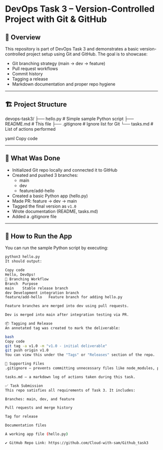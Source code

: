 # DevOps Task 3 – Version-Controlled Project with Git & GitHub
## 🚀 Overview
This repository is part of DevOps Task 3 and demonstrates a basic version-controlled project setup using Git and GitHub. The goal is to showcase:

- Git branching strategy (main → dev → feature)
- Pull request workflows
- Commit history
- Tagging a release
- Markdown documentation and proper repo hygiene

---

## 🏗️ Project Structure

devops-task3/
├── hello.py # Simple sample Python script
├── README.md # This file
├── .gitignore # Ignore list for Git
└── tasks.md # List of actions performed

yaml
Copy code

---

## 🔨 What Was Done

- Initialized Git repo locally and connected it to GitHub
- Created and pushed 3 branches:
  - main
  - dev
  - feature/add-hello
- Created a basic Python app (hello.py)
- Made PR: feature → dev → main
- Tagged the final version as `v1.0`
- Wrote documentation (README, tasks.md)
- Added a .gitignore file
---
## 🧪 How to Run the App

You can run the sample Python script by executing:

```bash
python3 hello.py
It should output:

Copy code
Hello, DevOps!
🌱 Branching Workflow
Branch	Purpose
main	Stable release branch
dev	Development integration branch
feature/add-hello	Feature branch for adding hello.py

Feature branches are merged into dev using pull requests.

Dev is merged into main after integration testing via PR.

📦 Tagging and Release
An annotated tag was created to mark the deliverable:

bash
Copy code
git tag -a v1.0 -m "v1.0 - initial deliverable"
git push origin v1.0
You can view this under the "Tags" or "Releases" section of the repo.

📄 Supporting Files
.gitignore – prevents committing unnecessary files like node_modules, pycache, .env, etc.

tasks.md – a markdown log of actions taken during this task.

✅ Task Submission
This repo satisfies all requirements of Task 3. It includes:

Branches: main, dev, and feature

Pull requests and merge history

Tag for release

Documentation files

A working app file (hello.py)

✔️ GitHub Repo Link: https://github.com/Cloud-with-sam/Github_task3


